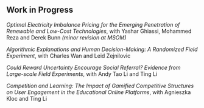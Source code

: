 ## Work in Progress

_Optimal Electricity Imbalance Pricing for the Emerging Penetration of Renewable and Low-Cost Technologies_, with Yashar Ghiassi, Mohammed Reza and Derek Bunn _(minor revision at MSOM)_

_Algorithmic Explanations and Human Decision-Making: A Randomized Field Experiment_, with Charles Wan and Leid Zejnilovic

_Could Reward Uncertainty Encourage Social Referral? Evidence from Large-scale Field Experiments_, with Andy Tao Li and Ting Li

_Competition and Learning: The Impact of Gamified Competitive Structures on User Engagement in the Educational Online Platforms_, with Agnieszka Kloc and Ting Li
